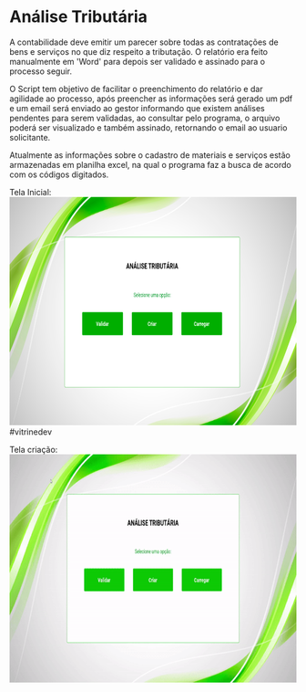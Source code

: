 # Análise Tributária 

A contabilidade deve emitir um parecer sobre todas as contratações de bens e serviços no que diz respeito a tributação.
O relatório era feito manualmente em 'Word' para depois ser validado e assinado para o processo seguir.

O Script tem objetivo de facilitar o preenchimento do relatório e dar agilidade ao processo, após preencher as informações será gerado um pdf e 
um email será enviado ao gestor informando que existem análises pendentes para serem validadas, ao consultar pelo programa, o arquivo poderá ser 
visualizado e também assinado, retornando o email ao usuario solicitante.

Atualmente as informações sobre o cadastro de materiais e serviços estão armazenadas em planilha excel, na qual o programa faz a busca de acordo com os códigos digitados.

Tela Inicial:<br>
<img src="https://github.com/LeandroPOliveira/Analise-Tributaria-Kivy/blob/main/tela_inicio.png" width="800" height="400">#vitrinedev

Tela criação:<br>
<img src="https://github.com/LeandroPOliveira/Analise-Tributaria-Kivy/blob/main/tela_criar.gif" width="800" height="400">
